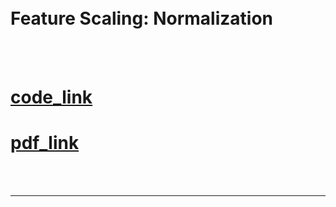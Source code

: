 <br>
<br>

# Feature Scaling: Normalization


<br>
<br>


# [code_link](https://github.com/yasin-arafat-05/machine_learning/blob/main/code/25_normalization.ipynb)


# [pdf_link](https://drive.google.com/file/d/191zUo1MSP6-Ie278ii2elu6ihiLBILwD/view?usp=sharing)

<br>
<br>

---

<br>
